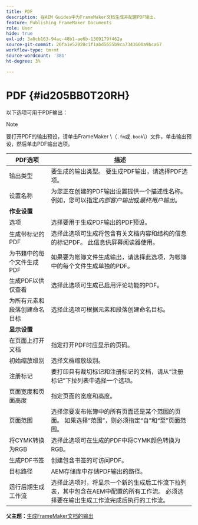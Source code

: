 ```yaml
---
title: PDF
description: 在AEM Guides中为FrameMaker文档生成并配置PDF输出。
feature: Publishing FrameMaker Documents
role: User
hide: true
exl-id: 3a8cb163-94ac-48b1-ae6b-1309179f462a
source-git-commit: 26fa1e52920c1f1abd5655b9ca7341600a9bca67
workflow-type: tm+mt
source-wordcount: '381'
ht-degree: 3%

---
```


# PDF {#id205BB0T20RH}

以下选项可用于PDF输出：

>[!NOTE]
>
> 要打开PDF的输出预设，请单击FrameMaker \（`.fm`或`.book`\）文件，单击输出预设，然后单击PDF输出选项。

| PDF选项 | 描述 |
|-----------|-----------|
| 输出类型 | 要生成的输出类型。 要生成PDF输出，请选择PDF选项。 |
| 设置名称 | 为您正在创建的PDF输出设置提供一个描述性名称。 例如，您可以指定&#x200B;*内部客户输出*&#x200B;或&#x200B;*最终用户输出*。 |
| **作业设置** |
| 选项 | 选择要用于生成PDF输出的PDF预设。 |
| 生成带标记的PDF | 选择此选项可生成将包含有关文档内容和结构的信息的标记PDF。 此信息供屏幕阅读器使用。 |
| 为书籍中的每个文件生成PDF | 如果要为帐簿文件生成输出，请选择此选项，为帐簿中的每个文件生成单独的PDF。 |
| 生成PDF以供仅查看 | 选择此选项可生成已启用评论功能的PDF。 |
| 为所有元素和段落创建命名目标 | 选择此选项可根据元素和段落创建命名目标。 |
| **显示设置** |
| 在页面上打开文档 | 指定打开PDF时应显示的页码。 |
| 初始缩放级别 | 选择文档缩放级别。 |
| 注册标记 | 要打印具有裁切标记和注册标记的文档，请从“注册标记”下拉列表中选择一个选项。 |
| 页面宽度和页面高度 | 指定页面的宽度和高度。 |
| 页面范围 | 选择您要发布帐簿中的所有页面还是某个范围的页面。 如果选择“范围”，则必须指定“自”和“至”页面范围。 |
| 将CYMK转换为RGB | 选择此选项可在生成的PDF中将CYMK颜色转换为RGB。 |
| 生成PDF书签 | 创建包含书签的可访问PDF。 |
| 目标路径 | AEM存储库中存储PDF输出的路径。 |
| 运行后期生成工作流 | 选择此选项时，将显示一个新的生成后工作流下拉列表，其中包含在AEM中配置的所有工作流。 必须选择要在输出生成工作流完成后执行的工作流。 |

**父主题：**&#x200B;[&#x200B;生成FrameMaker文档的输出](fm-output-generatation.md)
